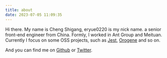 ```yaml
---
title: about
date: 2023-07-05 11:09:35
---
```


Hi there. My name is Cheng Shigang, eryue0220 is my nick name. a senior front-end engineer from China. Formly,
I worked in Ant Group and Meituan. Currently I focus on some OSS projects, such as [Jest](https://github.com/jestjs/jest/), [Orogene](https://orogene.dev/) and so on.

And you can find me on [Github](https://github.com/eryue0220) or [Twitter](https://twitter.com/Cin_0220).